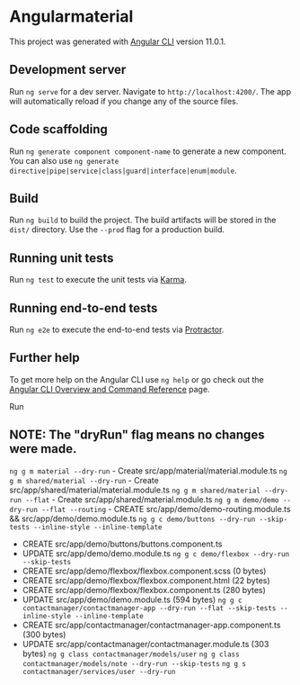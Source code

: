 # Angularmaterial

This project was generated with [Angular CLI](https://github.com/angular/angular-cli) version 11.0.1.

## Development server

Run `ng serve` for a dev server. Navigate to `http://localhost:4200/`. The app will automatically reload if you change any of the source files.

## Code scaffolding

Run `ng generate component component-name` to generate a new component. You can also use `ng generate directive|pipe|service|class|guard|interface|enum|module`.

## Build

Run `ng build` to build the project. The build artifacts will be stored in the `dist/` directory. Use the `--prod` flag for a production build.

## Running unit tests

Run `ng test` to execute the unit tests via [Karma](https://karma-runner.github.io).

## Running end-to-end tests

Run `ng e2e` to execute the end-to-end tests via [Protractor](http://www.protractortest.org/).

## Further help

To get more help on the Angular CLI use `ng help` or go check out the [Angular CLI Overview and Command Reference](https://angular.io/cli) page.

Run 
## NOTE: The "dryRun" flag means no changes were made.
`ng g m material --dry-run` - Create src/app/material/material.module.ts
`ng g m shared/material --dry-run` - Create src/app/shared/material/material.module.ts 
`ng g m shared/material --dry-run --flat`  - Create src/app/shared/material.module.ts
`ng g m demo/demo --dry-run --flat --routing` - CREATE src/app/demo/demo-routing.module.ts  && src/app/demo/demo.module.ts 
`ng g c demo/buttons --dry-run --skip-tests --inline-style --inline-template` 
- CREATE src/app/demo/buttons/buttons.component.ts
- UPDATE src/app/demo/demo.module.ts
`ng g c demo/flexbox --dry-run --skip-tests`
- CREATE src/app/demo/flexbox/flexbox.component.scss (0 bytes)
- CREATE src/app/demo/flexbox/flexbox.component.html (22 bytes)
- CREATE src/app/demo/flexbox/flexbox.component.ts (280 bytes)
- UPDATE src/app/demo/demo.module.ts (594 bytes)
`ng g c contactmanager/contactmanager-app --dry-run --flat --skip-tests --inline-style --inline-template`
- CREATE src/app/contactmanager/contactmanager-app.component.ts (300 bytes)
- UPDATE src/app/contactmanager/contactmanager.module.ts (303 bytes)
`ng g class contactmanager/models/user`
`ng g class contactmanager/models/note --dry-run --skip-tests`
`ng g s contactmanager/services/user --dry-run`
